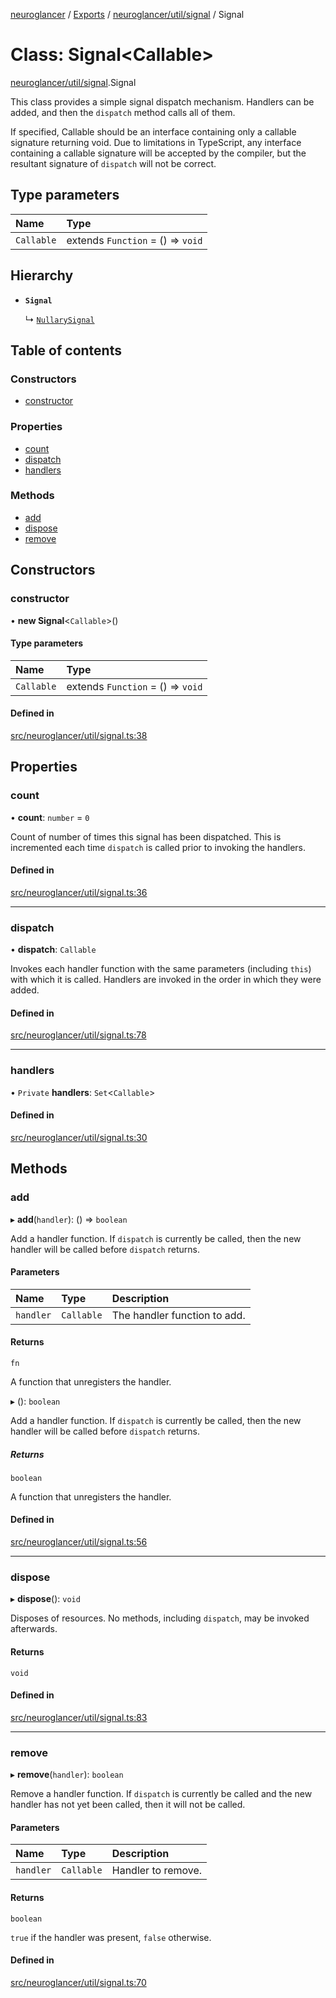 [neuroglancer](../README.md) / [Exports](../modules.md) / [neuroglancer/util/signal](../modules/neuroglancer_util_signal.md) / Signal

# Class: Signal<Callable\>

[neuroglancer/util/signal](../modules/neuroglancer_util_signal.md).Signal

This class provides a simple signal dispatch mechanism.  Handlers can be added, and then the
`dispatch` method calls all of them.

If specified, Callable should be an interface containing only a callable signature returning
void.  Due to limitations in TypeScript, any interface containing a callable signature will be
accepted by the compiler, but the resultant signature of `dispatch` will not be correct.

## Type parameters

| Name | Type |
| :------ | :------ |
| `Callable` | extends `Function` = () => `void` |

## Hierarchy

- **`Signal`**

  ↳ [`NullarySignal`](neuroglancer_util_signal.NullarySignal.md)

## Table of contents

### Constructors

- [constructor](neuroglancer_util_signal.Signal.md#constructor)

### Properties

- [count](neuroglancer_util_signal.Signal.md#count)
- [dispatch](neuroglancer_util_signal.Signal.md#dispatch)
- [handlers](neuroglancer_util_signal.Signal.md#handlers)

### Methods

- [add](neuroglancer_util_signal.Signal.md#add)
- [dispose](neuroglancer_util_signal.Signal.md#dispose)
- [remove](neuroglancer_util_signal.Signal.md#remove)

## Constructors

### constructor

• **new Signal**<`Callable`\>()

#### Type parameters

| Name | Type |
| :------ | :------ |
| `Callable` | extends `Function` = () => `void` |

#### Defined in

[src/neuroglancer/util/signal.ts:38](https://github.com/ActiveBrainAtlas2/neuroglancer/blob/91617476/src/neuroglancer/util/signal.ts#L38)

## Properties

### count

• **count**: `number` = `0`

Count of number of times this signal has been dispatched.  This is incremented each time
`dispatch` is called prior to invoking the handlers.

#### Defined in

[src/neuroglancer/util/signal.ts:36](https://github.com/ActiveBrainAtlas2/neuroglancer/blob/91617476/src/neuroglancer/util/signal.ts#L36)

___

### dispatch

• **dispatch**: `Callable`

Invokes each handler function with the same parameters (including `this`) with which it is
called.  Handlers are invoked in the order in which they were added.

#### Defined in

[src/neuroglancer/util/signal.ts:78](https://github.com/ActiveBrainAtlas2/neuroglancer/blob/91617476/src/neuroglancer/util/signal.ts#L78)

___

### handlers

• `Private` **handlers**: `Set`<`Callable`\>

#### Defined in

[src/neuroglancer/util/signal.ts:30](https://github.com/ActiveBrainAtlas2/neuroglancer/blob/91617476/src/neuroglancer/util/signal.ts#L30)

## Methods

### add

▸ **add**(`handler`): () => `boolean`

Add a handler function.  If `dispatch` is currently be called, then the new handler will be
called before `dispatch` returns.

#### Parameters

| Name | Type | Description |
| :------ | :------ | :------ |
| `handler` | `Callable` | The handler function to add. |

#### Returns

`fn`

A function that unregisters the handler.

▸ (): `boolean`

Add a handler function.  If `dispatch` is currently be called, then the new handler will be
called before `dispatch` returns.

##### Returns

`boolean`

A function that unregisters the handler.

#### Defined in

[src/neuroglancer/util/signal.ts:56](https://github.com/ActiveBrainAtlas2/neuroglancer/blob/91617476/src/neuroglancer/util/signal.ts#L56)

___

### dispose

▸ **dispose**(): `void`

Disposes of resources.  No methods, including `dispatch`, may be invoked afterwards.

#### Returns

`void`

#### Defined in

[src/neuroglancer/util/signal.ts:83](https://github.com/ActiveBrainAtlas2/neuroglancer/blob/91617476/src/neuroglancer/util/signal.ts#L83)

___

### remove

▸ **remove**(`handler`): `boolean`

Remove a handler function.  If `dispatch` is currently be called and the new handler has not
yet been called, then it will not be called.

#### Parameters

| Name | Type | Description |
| :------ | :------ | :------ |
| `handler` | `Callable` | Handler to remove. |

#### Returns

`boolean`

`true` if the handler was present, `false` otherwise.

#### Defined in

[src/neuroglancer/util/signal.ts:70](https://github.com/ActiveBrainAtlas2/neuroglancer/blob/91617476/src/neuroglancer/util/signal.ts#L70)
